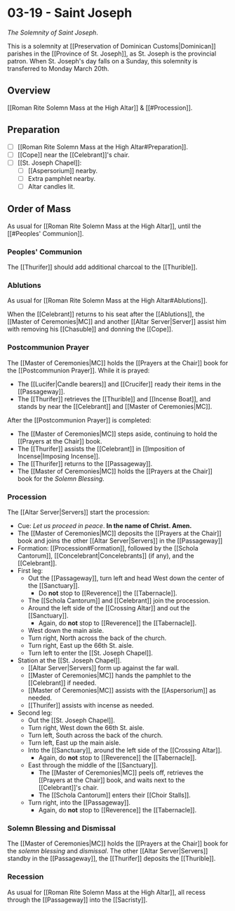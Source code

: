 # 03-19 - Saint Joseph
_The Solemnity of Saint Joseph_.

This is a solemnity at [[Preservation of Dominican Customs|Dominican]] parishes in the [[Province of St. Joseph]], as St. Joseph is the provincial patron. When St. Joseph's day falls on a Sunday, this solemnity is transferred to Monday March 20th.

## Overview
[[Roman Rite Solemn Mass at the High Altar]] & [[#Procession]].

## Preparation
- [ ] [[Roman Rite Solemn Mass at the High Altar#Preparation]].
- [ ] [[Cope]] near the [[Celebrant]]'s chair.
- [ ] [[St. Joseph Chapel]]:
	- [ ] [[Aspersorium]] nearby.
	- [ ] Extra pamphlet nearby.
	- [ ] Altar candles lit.

## Order of Mass
As usual for [[Roman Rite Solemn Mass at the High Altar]], until the [[#Peoples' Communion]].

### Peoples' Communion
The [[Thurifer]] should add additional charcoal to the [[Thurible]].

### Ablutions
As usual for [[Roman Rite Solemn Mass at the High Altar#Ablutions]].

When the [[Celebrant]] returns to his seat after the [[Ablutions]], the [[Master of Ceremonies|MC]] and another [[Altar Server|Server]] assist him with removing his [[Chasuble]] and donning the [[Cope]].

### Postcommunion Prayer
The [[Master of Ceremonies|MC]] holds the [[Prayers at the Chair]] book for the [[Postcommunion Prayer]]. While it is prayed:

- The [[Lucifer|Candle bearers]] and [[Crucifer]] ready their items in the [[Passageway]].
- The [[Thurifer]] retrieves the [[Thurible]] and [[Incense Boat]], and stands by near the [[Celebrant]] and [[Master of Ceremonies|MC]].

After the [[Postcommunion Prayer]] is completed:

- The [[Master of Ceremonies|MC]] steps aside, continuing to hold the [[Prayers at the Chair]] book.
- The [[Thurifer]] assists the [[Celebrant]] in [[Imposition of Incense|Imposing Incense]].
- The [[Thurifer]] returns to the [[Passageway]].
- The [[Master of Ceremonies|MC]] holds the [[Prayers at the Chair]] book for the _Solemn Blessing_.

### Procession
The [[Altar Server|Servers]] start the procession:

- Cue: _Let us proceed in peace_. **In the name of Christ. Amen.**
- The [[Master of Ceremonies|MC]] deposits the [[Prayers at the Chair]] book and joins the other [[Altar Server|Servers]] in the [[Passageway]]
- Formation: [[Procession#Formation]], followed by the [[Schola Cantorum]], [[Concelebrant|Concelebrants]] (if any), and the [[Celebrant]].
- First leg:
	- Out the [[Passageway]], turn left and head West down the center of the [[Sanctuary]].
		- Do **not** stop to [[Reverence]] the [[Tabernacle]].
	- The [[Schola Cantorum]] and [[Celebrant]] join the procession.
	- Around the left side of the [[Crossing Altar]] and out the [[Sanctuary]].
		- Again, do **not** stop to [[Reverence]] the [[Tabernacle]].
	- West down the main aisle.
	- Turn right, North across the back of the church.
	- Turn right, East up the 66th St. aisle.
	- Turn left to enter the [[St. Joseph Chapel]].
- Station at the [[St. Joseph Chapel]].
	- [[Altar Server|Servers]] form up against the far wall.
	- [[Master of Ceremonies|MC]] hands the pamphlet to the [[Celebrant]] if needed.
	- [[Master of Ceremonies|MC]] assists with the [[Aspersorium]] as needed.
	- [[Thurifer]] assists with incense as needed.
- Second leg:
	- Out the [[St. Joseph Chapel]].
	- Turn right, West down the 66th St. aisle.
	- Turn left, South across the back of the church.
	- Turn left, East up the main aisle.
	- Into the [[Sanctuary]], around the left side of the [[Crossing Altar]].
		- Again, do **not** stop to [[Reverence]] the [[Tabernacle]].
	- East through the middle of the [[Sanctuary]].
		- The [[Master of Ceremonies|MC]] peels off, retrieves the [[Prayers at the Chair]] book, and waits next to the [[Celebrant]]'s chair.
		- The [[Schola Cantorum]] enters their [[Choir Stalls]].
	- Turn right, into the [[Passageway]].
		- Again, do **not** stop to [[Reverence]] the [[Tabernacle]].

### Solemn Blessing and Dismissal
The [[Master of Ceremonies|MC]] holds the [[Prayers at the Chair]] book for the _solemn blessing_ and _dismissal_. The other [[Altar Server|Servers]] standby in the [[Passageway]], the [[Thurifer]] deposits the [[Thurible]].

### Recession
As usual for [[Roman Rite Solemn Mass at the High Altar]], all recess through the [[Passageway]] into the [[Sacristy]].
